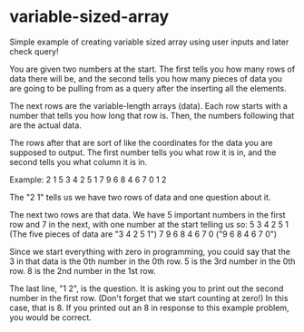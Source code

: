 # variable-sized-array
Simple example of creating variable sized array using user inputs and later check query!


You are given two numbers at the start. The first tells you how many rows of data there will be, and the second tells you how many pieces of data you are going to be pulling from as a query after the inserting all the elements.

The next rows are the variable-length arrays (data). Each row starts with a number that tells you how long that row is. Then, the numbers following that are the actual data.

The rows after that are sort of like the coordinates for the data you are supposed to output. The first number tells you what row it is in, and the second tells you what column it is in.

Example:
2 1
5 3 4 2 5 1
7 9 6 8 4 6 7 0
1 2


The "2 1" tells us we have two rows of data and one question about it.

The next two rows are that data. We have 5 important numbers in the first row and 7 in the next, with one number at the start telling us so:
5 3 4 2 5 1 (The five pieces of data are "3 4 2 5 1")
7 9 6 8 4 6 7 0 ("9 6 8 4 6 7 0")

Since we start everything with zero in programming, you could say that the 3 in that data is the 0th number in the 0th row. 5 is the 3rd number in the 0th row. 8 is the 2nd number in the 1st row.

The last line, "1 2", is the question. It is asking you to print out the second number in the first row. (Don't forget that we start counting at zero!) In this case, that is 8. If you printed out an 8 in response to this example problem, you would be correct.
